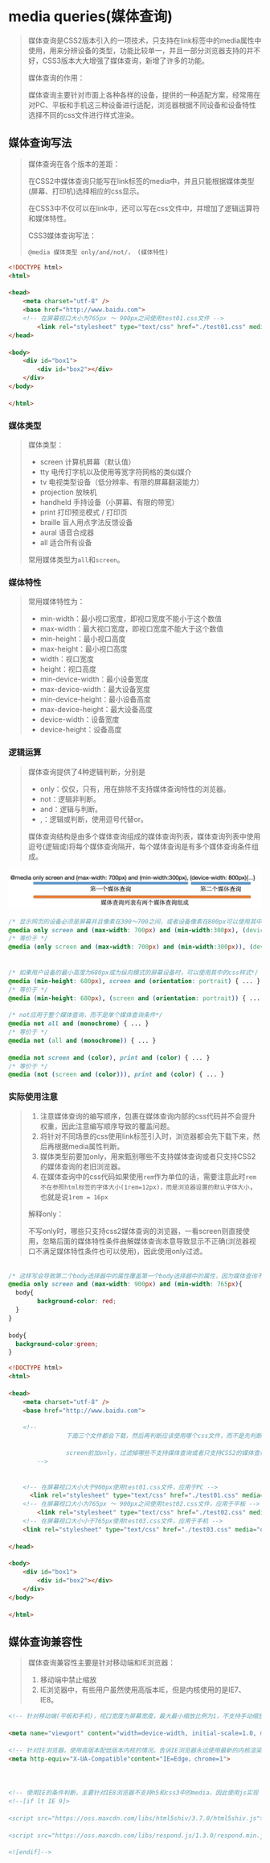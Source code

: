 # media queries(媒体查询)

> ​		媒体查询是CSS2版本引入的一项技术，只支持在link标签中的media属性中使用，用来分辨设备的类型，功能比较单一，并且一部分浏览器支持的并不好，CSS3版本大大增强了媒体查询，新增了许多的功能。
>
>  
>
> 媒体查询的作用：
>
> ​		媒体查询主要针对市面上各种各样的设备，提供的一种适配方案，经常用在对PC、平板和手机这三种设备进行适配，浏览器根据不同设备和设备特性选择不同的css文件进行样式渲染。



## 媒体查询写法

> 媒体查询在各个版本的差距：
>
> ​		在CSS2中媒体查询只能写在link标签的media中，并且只能根据媒体类型(屏幕、打印机)选择相应的css显示。
>
> ​		在CSS3中不仅可以在link中，还可以写在css文件中，并增加了逻辑运算符和媒体特性。
>
>  
>
> CSS3媒体查询写法：
>
> `@media 媒体类型 only/and/not/， (媒体特性)`

```html
<!DOCTYPE html>
<html>

<head>
    <meta charset="utf-8" />
    <base href="http://www.baidu.com">
  	<!-- 在屏幕视口大小为765px ～ 900px之间使用test01.css文件 -->
		<link rel="stylesheet" type="text/css" href="./test01.css" media="only screen and (min-width: 765px) and (max-width: 900px)">
</head>

<body>
    <div id="box1">
        <div id="box2"></div>
    </div>
</body>

</html>
```



### 媒体类型

> 媒体类型：
>
> * screen     计算机屏幕（默认值）  
> * tty      电传打字机以及使用等宽字符网格的类似媒介
> * tv       电视类型设备（低分辨率、有限的屏幕翻滚能力）
> * projection   放映机
> * handheld    手持设备（小屏幕、有限的带宽）
> * print     打印预览模式 / 打印页
> * braille    盲人用点字法反馈设备
> * aural     语音合成器
> * all      适合所有设备
>
> 常用媒体类型为`all`和`screen`。

### 媒体特性

> 常用媒体特性为：
>
> * min-width：最小视口宽度，即视口宽度不能小于这个数值
> * max-width：最大视口宽度，即视口宽度不能大于这个数值
> * min-height：最小视口高度
> * max-height：最小视口高度
> * width：视口宽度
> * height：视口高度
> * min-device-width：最小设备宽度
> * max-device-width：最大设备宽度
> * min-device-height：最小设备高度
> * max-device-height：最大设备高度
> * device-width：设备宽度
> * device-height：设备高度

### 逻辑运算

>  媒体查询提供了4种逻辑判断，分别是
>
> * only：仅仅，只有，用在排除不支持媒体查询特性的浏览器。
> * not：逻辑非判断。
> * and：逻辑与判断。
> * ,：逻辑或判断，使用逗号代替or。
>
> 媒体查询结构是由多个媒体查询组成的媒体查询列表，媒体查询列表中使用逗号(逻辑或)将每个媒体查询隔开，每个媒体查询是有多个媒体查询条件组成。

![image-20201226234025285](media/007-媒体查询/image-20201226234025285.png)

```css
/* 显示网页的设备必须是屏幕并且像素在300～700之间，或者设备像素在800px可以使用其中的css样式*/
@media only screen and (max-width: 700px) and (min-width:300px), (device-width: 800px){...}
/* 等价于 */
@media (only screen and (max-width: 700px) and (min-width:300px)), (device-width: 800px){...}


/* 如果用户设备的最小高度为680px或为纵向模式的屏幕设备时，可以使用其中的css样式*/
@media (min-height: 680px), screen and (orientation: portrait) { ... }
/* 等价于 */
@media (min-height: 680px), (screen and (orientation: portrait)) { ... }

/* not应用于整个媒体查询，而不是单个媒体查询条件*/ 
@media not all and (monochrome) { ... }
/* 等价于 */
@media not (all and (monochrome)) { ... }

@media not screen and (color), print and (color) { ... }
/* 等价于 */
@media (not (screen and (color))), print and (color) { ... }
```



### 实际使用注意

> 1. 注意媒体查询的编写顺序，包裹在媒体查询内部的css代码并不会提升权重，因此注意编写顺序导致的覆盖问题。
> 2. 将针对不同场景的css使用link标签引入时，浏览器都会先下载下来，然后再根据media属性判断。
> 3. 媒体类型前要加only，用来甄别哪些不支持媒体查询或者只支持CSS2的媒体查询的老旧浏览器。
> 4. 在媒体查询中的css代码如果使用`rem`作为单位的话，需要注意此时`rem不在参照html标签的字体大小(1rem=12px)，而是浏览器设置的默认字体大小`，也就是说`1rem = 16px`
>
> 解释only：
>
> ​		不写only时，哪些只支持css2媒体查询的浏览器，一看screen则直接使用，忽略后面的媒体特性条件曲解媒体查询本意导致显示不正确(浏览器视口不满足媒体特性条件也可以使用)，因此使用only过滤。

```css

/* 这样写会导致第二个body选择器中的属性覆盖第一个body选择器中的属性，因为媒体查询不会增加内部css的权重，因此一定要注意顺序 */
@media only screen and (max-width: 900px) and (min-width: 765px){
  body{
    	background-color: red;
  }
}

body{
  background-color:green;
}
```

```html
<!DOCTYPE html>
<html>

<head>
    <meta charset="utf-8" />
    <base href="http://www.baidu.com">
  
  	<!--
				下面三个文件都会下载，然后再判断应该使用哪个css文件，而不是先判断哪个符合条件然后再下载，可能有些浏览器会做这样的优化。

				screen前加only，过滤掉哪些不支持媒体查询或者只支持CSS2的媒体查询的老旧浏览器，例如不写only时，哪些只支持css2媒体查询的浏览器，一看screen则直接使用，忽略后面的媒体特性条件，导致显示不正确，因此使用only过滤。
		-->
  
  
  	<!-- 在屏幕视口大小大于900px使用test01.css文件，应用于PC -->
	  <link rel="stylesheet" type="text/css" href="./test01.css" media="only screen and (min-width: 901px)">
  	<!-- 在屏幕视口大小为765px ～ 900px之间使用test02.css文件，应用于平板 -->
		<link rel="stylesheet" type="text/css" href="./test02.css" media="only screen and (min-width: 765px) and (max-width: 900px)">
  	<!-- 在屏幕视口大小小于765px使用test03.css文件，应用于手机 -->
  	<link rel="stylesheet" type="text/css" href="./test03.css" media="only screen and (max-width: 764px)">
  
</head>

<body>
    <div id="box1">
        <div id="box2"></div>
    </div>
</body>

</html>
```



## 媒体查询兼容性

> 媒体查询兼容性主要是针对移动端和IE浏览器：
>
> 1. 移动端中禁止缩放
> 2. IE浏览器中，有些用户虽然使用高版本IE，但是内核使用的是IE7、IE8。

```html
<!-- 针对移动端(平板和手机)，视口宽度为屏幕宽度，最大最小缩放比例为1，不支持手动缩放 -->

<meta name="viewport" content="width=device-width, initial-scale=1.0, maximum-scale=1.0, user-scalable=no">

<!-- 针对IE浏览器，使用高版本配低版本内核的情况。告诉IE浏览器永远使用最新的内核渲染该网页，如果IE浏览器有chrome内核插件，直接使用chrome内核渲染 -->
<meta http-equiv="X-UA-Compatible"content="IE=Edge，chrome=1">



<!-- 使用IE的条件判断，主要针对IE8浏览器不支持h5和css3中的media，因此使用js实现 -->
<!--[if lt IE 9]>

<script src="https://oss.maxcdn.com/libs/html5shiv/3.7.0/html5shiv.js"></script>

<script src="https://oss.maxcdn.com/libs/respond.js/1.3.0/respond.min.js"></script>

<![endif]-->
```

